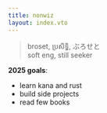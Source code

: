 ```yaml
---
title: nonwiz
layout: index.vto
---
```


> broset, ប្រសិទ្ធិ, ぶろせと  
> soft eng, still seeker

**2025 goals**: 
- learn kana and rust
- build side projects
- read few books